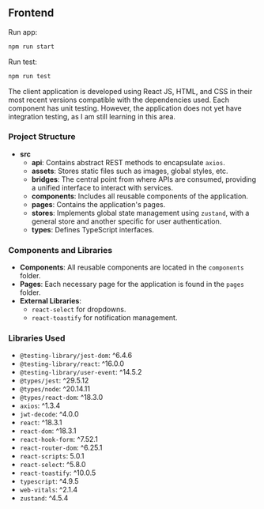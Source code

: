 ## Frontend

Run app:

```bash
npm run start
```

Run test:

```bash
npm run test
```

The client application is developed using React JS, HTML, and CSS in their most recent versions compatible with the dependencies used. Each component has unit testing. However, the application does not yet have integration testing, as I am still learning in this area.

### Project Structure

- **src**
  - **api**: Contains abstract REST methods to encapsulate `axios`.
  - **assets**: Stores static files such as images, global styles, etc.
  - **bridges**: The central point from where APIs are consumed, providing a unified interface to interact with services.
  - **components**: Includes all reusable components of the application.
  - **pages**: Contains the application's pages.
  - **stores**: Implements global state management using `zustand`, with a general store and another specific for user authentication.
  - **types**: Defines TypeScript interfaces.

### Components and Libraries

- **Components**: All reusable components are located in the `components` folder.
- **Pages**: Each necessary page for the application is found in the `pages` folder.
- **External Libraries**:
  - `react-select` for dropdowns.
  - `react-toastify` for notification management.

### Libraries Used

- `@testing-library/jest-dom`: ^6.4.6
- `@testing-library/react`: ^16.0.0
- `@testing-library/user-event`: ^14.5.2
- `@types/jest`: ^29.5.12
- `@types/node`: ^20.14.11
- `@types/react-dom`: ^18.3.0
- `axios`: ^1.3.4
- `jwt-decode`: ^4.0.0
- `react`: ^18.3.1
- `react-dom`: ^18.3.1
- `react-hook-form`: ^7.52.1
- `react-router-dom`: ^6.25.1
- `react-scripts`: 5.0.1
- `react-select`: ^5.8.0
- `react-toastify`: ^10.0.5
- `typescript`: ^4.9.5
- `web-vitals`: ^2.1.4
- `zustand`: ^4.5.4
